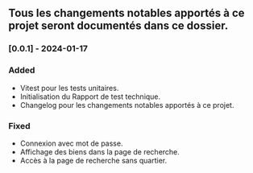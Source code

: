 ## Tous les changements notables apportés à ce projet seront documentés dans ce dossier.

### [0.0.1] - 2024-01-17

### Added

- Vitest pour les tests unitaires.
- Initialisation du Rapport de test technique.
- Changelog pour les changements notables apportés à ce projet.

### Fixed

- Connexion avec mot de passe.
- Affichage des biens dans la page de recherche.
- Accès à la page de recherche sans quartier.
